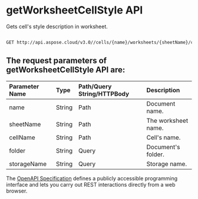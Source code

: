 # **getWorksheetCellStyle API**

Gets cell's style description in worksheet. 

```bash

GET http://api.aspose.cloud/v3.0//cells/{name}/worksheets/{sheetName}/cells/{cellName}/style

```

## The request parameters of **getWorksheetCellStyle** API are: 

| Parameter Name | Type | Path/Query String/HTTPBody | Description | 
| :- | :- | :- |:- | 
|name|String|Path|Document name.|
|sheetName|String|Path|The worksheet name.|
|cellName|String|Path|Cell's name.|
|folder|String|Query|Document's folder.|
|storageName|String|Query|Storage name.|


The [OpenAPI Specification](https://reference.aspose.cloud/cells/#/CellsController/GetWorksheetCellStyle) defines a publicly accessible programming interface and lets you carry out REST interactions directly from a web browser.
